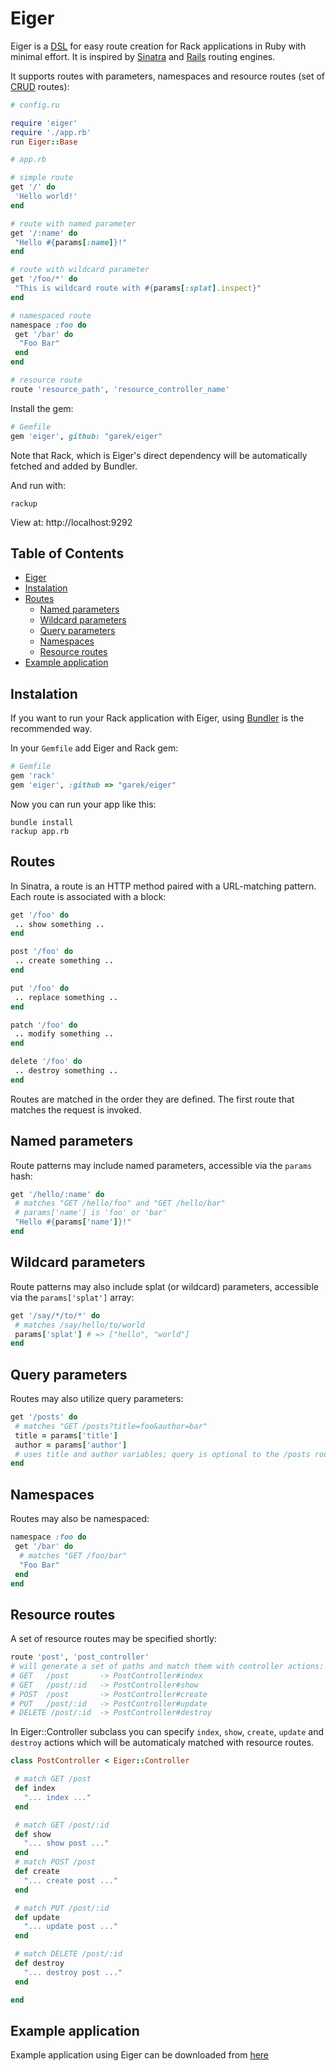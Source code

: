 # Eiger

Eiger is a [DSL](http://en.wikipedia.org/wiki/Domain-specific_language) for
easy route creation for Rack applications in Ruby with minimal effort. It is inspired by [Sinatra](http://github.com/sinatra/sinatra) and [Rails](http://github.com/rails/rails) routing engines. 

It supports routes with parameters, namespaces and resource routes (set of [CRUD](http://en.wikipedia.org/wiki/Create,_read,_update_and_delete) routes):

```ruby
# config.ru

require 'eiger'
require './app.rb'
run Eiger::Base
```
```ruby
# app.rb

# simple route
get '/' do
 'Hello world!'
end

# route with named parameter
get '/:name' do
 "Hello #{params[:name]}!"
end

# route with wildcard parameter
get '/foo/*' do
 "This is wildcard route with #{params[:splat].inspect}"
end

# namespaced route
namespace :foo do
 get '/bar' do
  "Foo Bar"
 end
end

# resource route
route 'resource_path', 'resource_controller_name'  
```

Install the gem:

```ruby
# Gemfile
gem 'eiger', github: "garek/eiger"
```
Note that Rack, which is Eiger's direct dependency will be automatically fetched and added by Bundler.

And run with:

```shell
rackup
```

View at: http://localhost:9292


## Table of Contents

* [Eiger](#eiger)
* [Instalation](#instalation)
* [Routes](#routes)
   * [Named parameters](#named-parameters)
   * [Wildcard parameters](#wildcard-parameters)
   * [Query parameters](#query-parameters)
   * [Namespaces](#namespaces)
   * [Resource routes](#resource-routes)
* [Example application](#example-application)

## Instalation
If you want to run your Rack application with Eiger, using
[Bundler](http://gembundler.com/) is the recommended way.

In your `Gemfile` add Eiger and Rack gem:

```ruby
# Gemfile
gem 'rack'
gem 'eiger', :github => "garek/eiger"
```


Now you can run your app like this:

```shell
bundle install
rackup app.rb
```

## Routes

In Sinatra, a route is an HTTP method paired with a URL-matching pattern.
Each route is associated with a block:

```ruby
get '/foo' do
 .. show something ..
end

post '/foo' do
 .. create something ..
end

put '/foo' do
 .. replace something ..
end

patch '/foo' do
 .. modify something ..
end

delete '/foo' do
 .. destroy something ..
end

```

Routes are matched in the order they are defined. The first route that
matches the request is invoked.

## Named parameters
Route patterns may include named parameters, accessible via the
`params` hash:

```ruby
get '/hello/:name' do
 # matches "GET /hello/foo" and "GET /hello/bar"
 # params['name'] is 'foo' or 'bar'
 "Hello #{params['name']}!"
end
```

## Wildcard parameters
Route patterns may also include splat (or wildcard) parameters, accessible
via the `params['splat']` array:

```ruby
get '/say/*/to/*' do
 # matches /say/hello/to/world
 params['splat'] # => ["hello", "world"]
end
```

## Query parameters
Routes may also utilize query parameters:

```ruby
get '/posts' do
 # matches "GET /posts?title=foo&author=bar"
 title = params['title']
 author = params['author']
 # uses title and author variables; query is optional to the /posts route
end
```

## Namespaces
Routes may also be namespaced:

```ruby
namespace :foo do
 get '/bar' do
  # matches "GET /foo/bar"
  "Foo Bar"
 end
end
```

## Resource routes
A set of resource routes may be specified shortly:

```ruby
route 'post', 'post_controller'  
# will generate a set of paths and match them with controller actions:
# GET   /post       -> PostController#index
# GET   /post/:id   -> PostController#show
# POST  /post       -> PostController#create
# PUT   /post/:id   -> PostController#update
# DELETE /post/:id  -> PostController#destroy
```

In Eiger::Controller subclass you can specify `index`, `show`, `create`, `update` and `destroy` actions which will be automaticaly matched with resource routes.

```ruby
class PostController < Eiger::Controller

 # match GET /post
 def index
   "... index ..."
 end

 # match GET /post/:id
 def show
   "... show post ..."
 end
 # match POST /post
 def create
   "... create post ..."
 end

 # match PUT /post/:id
 def update
   "... update post ..."
 end

 # match DELETE /post/:id
 def destroy
   "... destroy post ..."
 end

end
```


## Example application

Example application using Eiger can be downloaded from [here](http://github.com/garek/eiger_examples)